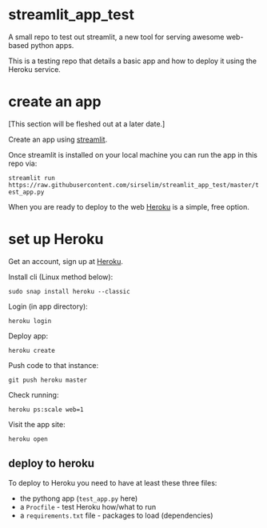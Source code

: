 # streamlit_app_test
A small repo to test out streamlit, a new tool for serving awesome web-based python apps.

This is a testing repo that details a basic app and how to deploy it using the Heroku service. 

# create an app

[This section will be fleshed out at a later date.]

Create an app using [streamlit](https://streamlit.io).

Once streamlit is installed on your local machine you can run the app in this repo via:

`streamlit run https://raw.githubusercontent.com/sirselim/streamlit_app_test/master/test_app.py`

When you are ready to deploy to the web [Heroku](www.heroku.com) is a simple, free option.

# set up Heroku

Get an account, sign up at [Heroku](www.heroku.com).

Install cli (Linux method below):

`sudo snap install heroku --classic`

Login (in app directory):

`heroku login`

Deploy app:

`heroku create`

Push code to that instance:

`git push heroku master`

Check running:

`heroku ps:scale web=1`

Visit the app site:

`heroku open`

## deploy to heroku

To deploy to Heroku you need to have at least these three files:

* the pythong app (`test_app.py` here)
* a `Procfile` - test Heroku how/what to run
* a `requirements.txt` file - packages to load (dependencies)